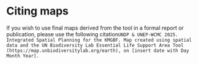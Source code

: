 # Citing maps

If you wish to use final maps derived from the tool in a formal report or publication, please use the following citation``
UNDP & UNEP-WCMC 2025. Integrated Spatial Planning for the KMGBF. Map created using spatial data and the UN Biodiversity Lab Essential Life Support Area Tool (https://map.unbiodiversitylab.org/earth), on [insert date with Day Month Year].
``
